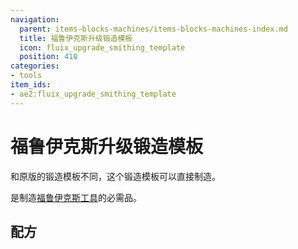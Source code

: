 ```yaml
---
navigation:
  parent: items-blocks-machines/items-blocks-machines-index.md
  title: 福鲁伊克斯升级锻造模板
  icon: fluix_upgrade_smithing_template
  position: 410
categories:
- tools
item_ids:
- ae2:fluix_upgrade_smithing_template
---
```


<ItemImage id="fluix_upgrade_smithing_template" scale="8" />

# 福鲁伊克斯升级锻造模板

和原版的锻造模板不同，这个锻造模板可以直接制造。

是制造[福鲁伊克斯工具](fluix_tools.md)的必需品。

## 配方

<RecipeFor id="fluix_upgrade_smithing_template" />